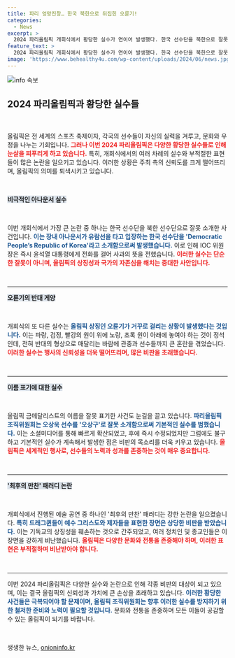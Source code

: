 ```yaml
---
title: 파리 엉망진창… 한국 북한으로 뒤집힌 오륜기!
categories:
  - News
excerpt: >
  2024 파리올림픽 개회식에서 황당한 실수가 연이어 발생했다. 한국 선수단을 북한으로 잘못 소개하고, 오륜기를 거꾸로 게양하는 등 혼란이 이어졌다. 또한, 최후의 만찬 패러디 공연이 논란을 불러일으키며 여러 원의 반발이 쏟아졌다.
feature_text: >
  2024 파리올림픽 개회식에서 황당한 실수가 연이어 발생했다. 한국 선수단을 북한으로 잘못 소개하고, 오륜기를 거꾸로 게양하는 등 혼란이 이어졌다. 또한, 최후의 만찬 패러디 공연이 논란을 불러일으키며 여러 원의 반발이 쏟아졌다.
image: 'https://www.behealthy4u.com/wp-content/uploads/2024/06/news.jpg'
---
```


<p><img src="https://www.behealthy4u.com/wp-content/uploads/2024/06/news.jpg" alt="info 속보" /></p>

<h2 data-ke-size="size26">2024 파리올림픽과 황당한 실수들</h2>

<p data-ke-size="size16">&nbsp;</p>

<p>올림픽은 전 세계의 스포츠 축제이자, 각국의 선수들이 자신의 실력을 겨루고, 문화와 우정을 나누는 기회입니다. <b><span style="color: #ee2323;">그러나 이번 2024 파리올림픽은 다양한 황당한 실수들로 인해 눈살을 찌푸리게 하고 있습니다.</span></b> 특히, 개회식에서의 여러 차례의 실수와 부적절한 표현들이 많은 논란을 일으키고 있습니다. 이러한 상황은 주최 측의 신뢰도를 크게 떨어뜨리며, 올림픽의 의미를 퇴색시키고 있습니다. </p>

<p data-ke-size="size16">&nbsp;</p>

<p><b><span style="background-color: #21538527;">비극적인 아나운서 실수</span></b></p>

<p data-ke-size="size16">&nbsp;</p>

<p>이번 개회식에서 가장 큰 논란 중 하나는 한국 선수단을 북한 선수단으로 잘못 소개한 사건입니다. <b><span style="color: #1a5490;">이는 장내 아나운서가 유람선을 타고 입장하는 한국 선수단을 'Democratic People’s Republic of Korea'라고 소개함으로써 발생했습니다.</span></b> 이로 인해 IOC 위원장은 즉시 윤석열 대통령에게 전화를 걸어 사과의 뜻을 전했습니다. <b><span style="color: #ee2323;">이러한 실수는 단순한 잘못이 아니며, 올림픽의 상징성과 국가의 자존심을 해치는 중대한 사안입니다.</span></b> </p>

<p data-ke-size="size16">&nbsp;</p>

<hr>

<p><b><span style="background-color: #21538527;">오륜기의 반대 게양</span></b></p>

<p data-ke-size="size16">&nbsp;</p>

<p>개회식의 또 다른 실수는 <b><span style="color: #1a5490;">올림픽 상징인 오륜기가 거꾸로 걸리는 상황이 발생했다는 것입니다.</span></b> 이는 파랑, 검정, 빨강의 원이 위에 노랑, 초록 원이 아래에 놓여야 하는 것이 정석인데, 전혀 반대의 형상으로 매달리는 바람에 관중과 선수들까지 큰 혼란을 겪었습니다. <b><span style="color: #ee2323;">이러한 실수는 행사의 신뢰성을 더욱 떨어뜨리며, 많은 비판을 초래했습니다.</span></b> </p>

<p data-ke-size="size16">&nbsp;</p>

<hr>

<p><b><span style="background-color: #21538527;">이름 표기에 대한 실수</span></b></p>

<p data-ke-size="size16">&nbsp;</p>

<p>올림픽 금메달리스트의 이름을 잘못 표기한 사건도 눈길을 끌고 있습니다. <b><span style="color: #1a5490;">파리올림픽 조직위원회는 오상욱 선수를 '오상구'로 잘못 소개함으로써 기본적인 실수를 범했습니다.</span></b> 이는 소셜미디어를 통해 빠르게 확산되었고, 후에 즉시 수정되었지만 그럼에도 불구하고 기본적인 실수가 계속해서 발생한 점은 비판의 목소리를 더욱 키우고 있습니다. <b><span style="color: #ee2323;">올림픽은 세계적인 행사로, 선수들의 노력과 성과를 존중하는 것이 매우 중요합니다.</span></b></p>

<p data-ke-size="size16">&nbsp;</p>

<hr>

<p><b><span style="background-color: #21538527;">'최후의 만찬' 패러디 논란</span></b></p>

<p data-ke-size="size16">&nbsp;</p>

<p>개회식에서 진행된 예술 공연 중 하나인 '최후의 만찬' 패러디는 강한 논란을 일으켰습니다. <b><span style="color: #1a5490;">특히 드래그퀸들이 예수 그리스도와 제자들을 표현한 장면은 상당한 비판을 받았습니다.</span></b> 이는 기독교의 상징성을 훼손하는 것으로 간주되었고, 여러 정치인 및 종교인들은 이 장면을 강하게 비난했습니다. <b><span style="color: #ee2323;">올림픽은 다양한 문화와 전통을 존중해야 하며, 이러한 표현은 부적절하며 비난받아야 합니다.</span></b></p>

<p data-ke-size="size16">&nbsp;</p>

<hr>

<p>이번 2024 파리올림픽은 다양한 실수와 논란으로 인해 각종 비판의 대상이 되고 있으며, 이는 결국 올림픽의 신뢰성과 가치에 큰 손상을 초래하고 있습니다. <b><span style="color: #1a5490;">이러한 황당한 사건들은 극복되어야 할 문제이며, 올림픽 조직위원회는 향후 이러한 실수를 방지하기 위한 철저한 준비와 노력이 필요할 것입니다.</span></b> 문화와 전통을 존중하며 모든 이들이 공감할 수 있는 올림픽이 되기를 바랍니다. </p>

<p data-ke-size="size16">&nbsp;</p>
생생한 뉴스, <a href="https://onioninfo.kr" rel="dofollow">onioninfo.kr</a>



